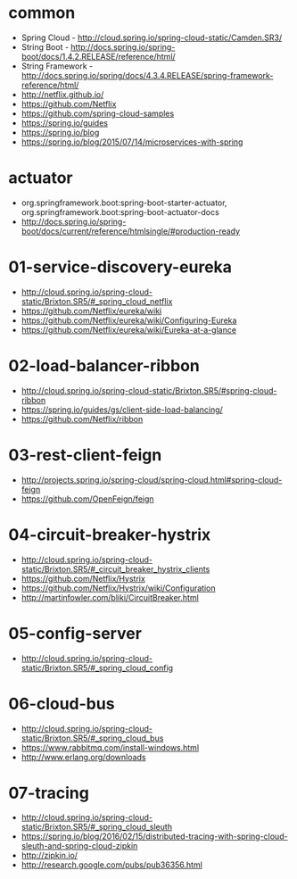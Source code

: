 # common
- Spring Cloud - http://cloud.spring.io/spring-cloud-static/Camden.SR3/
- String Boot - http://docs.spring.io/spring-boot/docs/1.4.2.RELEASE/reference/html/
- String Framework - http://docs.spring.io/spring/docs/4.3.4.RELEASE/spring-framework-reference/html/
- http://netflix.github.io/
- https://github.com/Netflix
- https://github.com/spring-cloud-samples
- https://spring.io/guides
- https://spring.io/blog
- https://spring.io/blog/2015/07/14/microservices-with-spring

# actuator
- org.springframework.boot:spring-boot-starter-actuator, org.springframework.boot:spring-boot-actuator-docs
- http://docs.spring.io/spring-boot/docs/current/reference/htmlsingle/#production-ready

# 01-service-discovery-eureka
- http://cloud.spring.io/spring-cloud-static/Brixton.SR5/#_spring_cloud_netflix
- https://github.com/Netflix/eureka/wiki
- https://github.com/Netflix/eureka/wiki/Configuring-Eureka
- https://github.com/Netflix/eureka/wiki/Eureka-at-a-glance

# 02-load-balancer-ribbon
- http://cloud.spring.io/spring-cloud-static/Brixton.SR5/#spring-cloud-ribbon
- https://spring.io/guides/gs/client-side-load-balancing/
- https://github.com/Netflix/ribbon

# 03-rest-client-feign
- http://projects.spring.io/spring-cloud/spring-cloud.html#spring-cloud-feign
- https://github.com/OpenFeign/feign

# 04-circuit-breaker-hystrix
- http://cloud.spring.io/spring-cloud-static/Brixton.SR5/#_circuit_breaker_hystrix_clients
- https://github.com/Netflix/Hystrix
- https://github.com/Netflix/Hystrix/wiki/Configuration
- http://martinfowler.com/bliki/CircuitBreaker.html

# 05-config-server
- http://cloud.spring.io/spring-cloud-static/Brixton.SR5/#_spring_cloud_config

# 06-cloud-bus
- http://cloud.spring.io/spring-cloud-static/Brixton.SR5/#_spring_cloud_bus
- https://www.rabbitmq.com/install-windows.html
- http://www.erlang.org/downloads

# 07-tracing
- http://cloud.spring.io/spring-cloud-static/Brixton.SR5/#_spring_cloud_sleuth
- https://spring.io/blog/2016/02/15/distributed-tracing-with-spring-cloud-sleuth-and-spring-cloud-zipkin
- http://zipkin.io/
- http://research.google.com/pubs/pub36356.html

